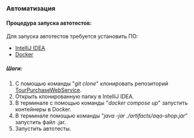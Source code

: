 ### **Автоматизация**

#### **Процедура запуска автотестов:**

Для запуска автотестов требуется установить ПО: 
  - [IntelliJ IDEA](https://www.jetbrains.com/idea/download/?section=windows)
  -  [Docker](https://github.com/netology-code/aqa-homeworks/blob/master/docker/installation.md)

##### **Шаги:**
1. С помощью команды "_git clone_" клонировать репозиторий [TourPurchaseWebService](https://github.com/AMA17/TourPurchaseWebService).
2. Открыть клонированную папку в IntelliJ IDEA.
3. В терминале с помощью команды "_docker compose up_" запустить контейнеры в Docker.
4. В терминале  помощью команды "_java -jar ./artifacts/aqa-shop.jar_" запустить файл .jar.
5. Запустить автотесты.

